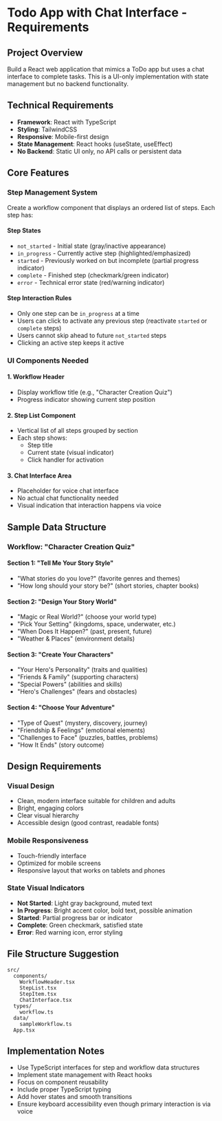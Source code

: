 # Todo App with Chat Interface - Requirements

## Project Overview

Build a React web application that mimics a ToDo app but uses a chat interface to complete tasks. This is a UI-only implementation with state management but no backend functionality.

## Technical Requirements

- **Framework**: React with TypeScript
- **Styling**: TailwindCSS
- **Responsive**: Mobile-first design
- **State Management**: React hooks (useState, useEffect)
- **No Backend**: Static UI only, no API calls or persistent data

## Core Features

### Step Management System

Create a workflow component that displays an ordered list of steps. Each step has:

#### Step States

- `not_started` - Initial state (gray/inactive appearance)
- `in_progress` - Currently active step (highlighted/emphasized)
- `started` - Previously worked on but incomplete (partial progress indicator)
- `complete` - Finished step (checkmark/green indicator)
- `error` - Technical error state (red/warning indicator)

#### Step Interaction Rules

- Only one step can be `in_progress` at a time
- Users can click to activate any previous step (reactivate `started` or `complete` steps)
- Users cannot skip ahead to future `not_started` steps
- Clicking an active step keeps it active

### UI Components Needed

#### 1. Workflow Header

- Display workflow title (e.g., "Character Creation Quiz")
- Progress indicator showing current step position

#### 2. Step List Component

- Vertical list of all steps grouped by section
- Each step shows:
  - Step title
  - Current state (visual indicator)
  - Click handler for activation

#### 3. Chat Interface Area

- Placeholder for voice chat interface
- No actual chat functionality needed
- Visual indication that interaction happens via voice

## Sample Data Structure

### Workflow: "Character Creation Quiz"

#### Section 1: "Tell Me Your Story Style"

- "What stories do you love?" (favorite genres and themes)
- "How long should your story be?" (short stories, chapter books)

#### Section 2: "Design Your Story World"

- "Magic or Real World?" (choose your world type)
- "Pick Your Setting" (kingdoms, space, underwater, etc.)
- "When Does It Happen?" (past, present, future)
- "Weather & Places" (environment details)

#### Section 3: "Create Your Characters"

- "Your Hero's Personality" (traits and qualities)
- "Friends & Family" (supporting characters)
- "Special Powers" (abilities and skills)
- "Hero's Challenges" (fears and obstacles)

#### Section 4: "Choose Your Adventure"

- "Type of Quest" (mystery, discovery, journey)
- "Friendship & Feelings" (emotional elements)
- "Challenges to Face" (puzzles, battles, problems)
- "How It Ends" (story outcome)

## Design Requirements

### Visual Design

- Clean, modern interface suitable for children and adults
- Bright, engaging colors
- Clear visual hierarchy
- Accessible design (good contrast, readable fonts)

### Mobile Responsiveness

- Touch-friendly interface
- Optimized for mobile screens
- Responsive layout that works on tablets and phones

### State Visual Indicators

- **Not Started**: Light gray background, muted text
- **In Progress**: Bright accent color, bold text, possible animation
- **Started**: Partial progress bar or indicator
- **Complete**: Green checkmark, satisfied state
- **Error**: Red warning icon, error styling

## File Structure Suggestion

```
src/
  components/
    WorkflowHeader.tsx
    StepList.tsx
    StepItem.tsx
    ChatInterface.tsx
  types/
    workflow.ts
  data/
    sampleWorkflow.ts
  App.tsx
```

## Implementation Notes

- Use TypeScript interfaces for step and workflow data structures
- Implement state management with React hooks
- Focus on component reusability
- Include proper TypeScript typing
- Add hover states and smooth transitions
- Ensure keyboard accessibility even though primary interaction is via voice
